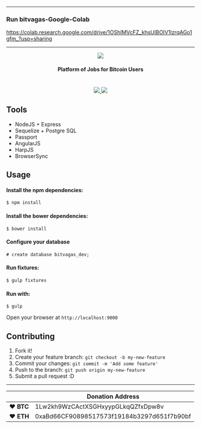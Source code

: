 -------------------------
### Run bitvagas-Google-Colab

https://colab.research.google.com/drive/1OShIMVcFZ_khsUIBOIV1lzrqAGo1gfm_?usp=sharing

-------------------------

<p align="center">

<img src="https://bitvagas.com/img/bitvagas.png" />
<h4 align="center">Platform of Jobs for Bitcoin Users</h4>
<h1></h1>
<p align="center">
<a href="https://gemnasium.com/bitvagas/bitvagas">
<img src="https://gemnasium.com/bitvagas/bitvagas.svg"></img>
</a>
<a href="https://travis-ci.org/bitvagas/bitvagas">
<img src="https://travis-ci.org/bitvagas/bitvagas.svg"></img>
</a>
</p>
</p>


## Tools

* NodeJS + Express
* Sequelize + Postgre SQL
* Passport
* AngularJS
* HarpJS
* BrowserSync


## Usage

#### Install the npm dependencies:

`$ npm install`

#### Install the bower dependencies:

`$ bower install`

#### Configure your database

`# create database bitvagas_dev;`

#### Run fixtures:

`$ gulp fixtures`

#### Run with:

`$ gulp`

Open your browser at `http://localhost:9000`

## Contributing

1. Fork it!
2. Create your feature branch: `git checkout -b my-new-feature`
3. Commit your changes: `git commit -m 'Add some feature'`
4. Push to the branch: `git push origin my-new-feature`
5. Submit a pull request :D


----

|  | Donation Address |
| --- | --- |
| ♥ __BTC__ | 1Lw2kh9WzCActXSGHxyypGLkqQZfxDpw8v |
| ♥ __ETH__ | 0xaBd66CF90898517573f19184b3297d651f7b90bf |

